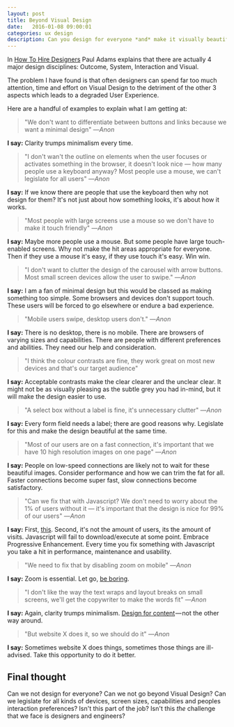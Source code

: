 ```yaml
---
layout: post
title: Beyond Visual Design
date:   2016-01-08 09:00:01
categories: ux design
description: Can you design for everyone *and* make it visually beautiful?
---
```


In [How To Hire Designers](https://medium.com/intercom-inside/how-to-hire-designers-960663e3a3e6#.eu7al1wfu) Paul Adams explains that there are actually 4 major design disciplines: Outcome, System, Interaction and Visual.

The problem I have found is that often designers can spend far too much attention, time and effort on Visual Design to the detriment of the other 3 aspects which leads to a degraded User Experience.

Here are a handful of examples to explain what I am getting at:

> "We don't want to differentiate between buttons and links because we want a minimal design" &mdash;<cite>Anon</cite>

**I say:** Clarity trumps minimalism every time.

> "I don't wan't the outline on elements when the user focuses or activates something in the browser, it doesn't look nice &mdash; how many people use a keyboard anyway? Most people use a mouse, we can't legislate for all users" &mdash;<cite>Anon</cite>

**I say:** If we know there are people that use the keyboard then why not design for them? It's not just about how something looks, it's about how it works.

> "Most people with large screens use a mouse so we don't have to make it touch friendly" &mdash;<cite>Anon</cite>

**I say:** Maybe more people use a mouse. But some people have large touch-enabled screens. Why not make the hit areas appropriate for everyone. Then if they use a mouse it's easy, if they use touch it's easy. Win win.

> "I don't want to clutter the design of the carousel with arrow buttons. Most small screen devices allow the user to swipe." &mdash;<cite>Anon</cite>

**I say:** I am a fan of minimal design but this would be classed as making something too simple. Some browsers and devices don't support touch. These users will be forced to go elsewhere or endure a bad experience.

> "Mobile users swipe, desktop users don't." &mdash;<cite>Anon</cite>

**I say:** There is no desktop, there is no mobile. There are browsers of varying sizes and capabilities. There are people with different preferences and abilities. They need our help and consideration.

> "I think the colour contrasts are fine, they work great on most new devices and that's our target audience"

**I say:** Acceptable contrasts make the clear clearer and the unclear clear. It might not be as visually pleasing as the subtle grey you had in-mind, but it will make the design easier to use.

> "A select box without a label is fine, it's unnecessary clutter" &mdash;<cite>Anon</cite>

**I say:** Every form field needs a label; there are good reasons why. Legislate for this and make the design beautiful at the same time.

> "Most of our users are on a fast connection, it's important that we have 10 high resolution images on one page" &mdash;<cite>Anon</cite>

**I say:** People on low-speed connections are likely not to wait for these beautiful images. Consider performance and how we can trim the fat for all. Faster connections become super fast, slow connections become satisfactory.

> "Can we fix that with Javascript? We don't need to worry about the 1% of users without it &mdash; it's important that the design is nice for 99% of our users" &mdash;<cite>Anon</cite>

**I say:** First, [this](http://kryogenix.org/code/browser/everyonehasjs.html). Second, it's not the amount of users, its the amount of visits. Javascript will fail to download/execute at some point. Embrace Progressive Enhancement. Every time you fix something with Javascript you take a hit in performance, maintenance and usability.

> "We need to fix that by disabling zoom on mobile" &mdash;<cite>Anon</cite>

**I say:** Zoom is essential. Let go, [be boring](http://blog.capwatkins.com/the-boring-designer).

> "I don't like the way the text wraps and layout breaks on small screens, we'll get the copywriter to make the words fit" &mdash;<cite>Anon</cite>

**I say:** Again, clarity trumps minimalism. [Design for content](https://www.uie.com/articles/content_and_design/) &mdash; not the other way around.

> "But website X does it, so we should do it" &mdash;<cite>Anon</cite>

**I say:** Sometimes website X does things, sometimes those things are ill-advised. Take this opportunity to do it better.

## Final thought

Can we not design for everyone? Can we not go beyond Visual Design? Can we legislate for all kinds of devices, screen sizes, capabilities and peoples interaction preferences? Isn't this part of the job? Isn't this *the* challenge that we face is designers and engineers?